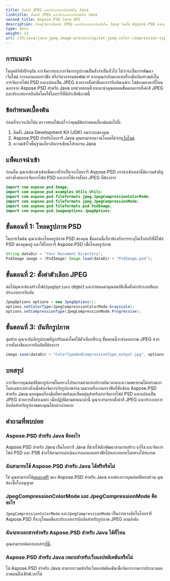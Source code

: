 ```yaml
---
title: ตั้งค่าสี JPEG และประเภทการบีบอัดใน Java
linktitle: ตั้งค่าสี JPEG และประเภทการบีบอัดใน Java
second_title: Aspose.PSD Java API
description: เรียนรู้วิธีการตั้งค่าสี JPEG และประเภทการบีบอัดใน Java โดยใช้ Aspose.PSD คำแนะนำทีละขั้นตอนนี้ช่วยให้การประมวลผลภาพง่ายและมีประสิทธิภาพ
type: docs
weight: 13
url: /th/java/java-jpeg-image-processing/set-jpeg-color-compression-type-java/
---
```

## การแนะนำ
ในยุคดิจิทัลปัจจุบัน การจัดการและการจัดการรูปภาพเป็นสิ่งจำเป็นทั่วไป ไม่ว่าจะเป็นการพัฒนาเว็บไซต์ การออกแบบกราฟิก หรือวิศวกรรมซอฟต์แวร์ หากคุณกำลังมองหาเครื่องมืออันทรงพลังในการจัดการไฟล์ PSD และแปลงเป็น JPEG ด้วยการตั้งค่าสีและการบีบอัดเฉพาะ ไม่ต้องมองหาที่ไหนนอกจาก Aspose.PSD สำหรับ Java บทช่วยสอนนี้จะแนะนำคุณตลอดขั้นตอนการตั้งค่าสี JPEG และประเภทการบีบอัดโดยใช้ไลบรารีที่มีประสิทธิภาพนี้
## ข้อกำหนดเบื้องต้น
ก่อนที่จะเจาะลึกโค้ด ตรวจสอบให้แน่ใจว่าคุณมีข้อกำหนดเบื้องต้นต่อไปนี้:
1. ติดตั้ง Java Development Kit (JDK) บนระบบของคุณ
2.  Aspose.PSD สำหรับไลบรารี Java คุณสามารถดาวน์โหลดได้จาก[เว็บไซต์](https://releases.aspose.com/psd/java/).
3. ความเข้าใจพื้นฐานเกี่ยวกับการเขียนโปรแกรม Java
## แพ็คเกจนำเข้า
ก่อนอื่น คุณจะต้องนำเข้าแพ็คเกจที่จำเป็นจากไลบรารี Aspose.PSD การนำเข้าเหล่านี้มีความสำคัญอย่างยิ่งต่อการจัดการไฟล์ PSD และการใช้การตั้งค่า JPEG ที่ต้องการ
```java
import com.aspose.psd.Image;
import com.aspose.psd.examples.Utils.Utils;
import com.aspose.psd.fileformats.jpeg.JpegCompressionColorMode;
import com.aspose.psd.fileformats.jpeg.JpegCompressionMode;
import com.aspose.psd.fileformats.psd.PsdImage;
import com.aspose.psd.imageoptions.JpegOptions;
```
## ขั้นตอนที่ 1: โหลดรูปภาพ PSD
ในการเริ่มต้น คุณจะต้องโหลดรูปภาพ PSD ของคุณ ขั้นตอนนี้เกี่ยวข้องกับการระบุไดเร็กทอรีที่มีไฟล์ PSD ของคุณอยู่ และใช้ไลบรารี Aspose.PSD เพื่อโหลดรูปภาพ
```java
String dataDir = "Your Document Directory";
PsdImage image = (PsdImage) Image.load(dataDir + "PsdImage.psd");
```
## ขั้นตอนที่ 2: ตั้งค่าตัวเลือก JPEG
 ต่อไปคุณจะต้องสร้างไฟล์`JpegOptions` object และกำหนดค่าคุณสมบัติเพื่อตั้งค่าประเภทสีและประเภทการบีบอัด 
```java
JpegOptions options = new JpegOptions();
options.setColorType(JpegCompressionColorMode.Grayscale);
options.setCompressionType(JpegCompressionMode.Progressive);
```
## ขั้นตอนที่ 3: บันทึกรูปภาพ
สุดท้าย คุณจะบันทึกรูปภาพที่ถูกปรับแต่งโดยใช้ตัวเลือกที่ระบุ ขั้นตอนนี้จะส่งออกภาพ JPEG ด้วยการตั้งค่าสีและการบีบอัดที่ต้องการ
```java
image.save(dataDir + "ColorTypeAndCompressionType_output.jpg", options);
```
## บทสรุป
การจัดการคุณสมบัติของรูปภาพโดยทางโปรแกรมสามารถประหยัดเวลาและความพยายามได้อย่างมาก โดยเฉพาะอย่างยิ่งเมื่อต้องจัดการกับรูปภาพจำนวนมากหรืองานกราฟิกที่ซับซ้อน Aspose.PSD สำหรับ Java มอบชุดเครื่องมือที่ทรงพลังและยืดหยุ่นสำหรับการจัดการไฟล์ PSD และแปลงเป็น JPEG ด้วยการตั้งค่าเฉพาะ เมื่อปฏิบัติตามคำแนะนำนี้ คุณจะสามารถตั้งค่าสี JPEG และประเภทการบีบอัดสำหรับรูปภาพของคุณได้อย่างง่ายดาย
## คำถามที่พบบ่อย
### Aspose.PSD สำหรับ Java คืออะไร
Aspose.PSD สำหรับ Java เป็นไลบรารี Java ที่ช่วยให้นักพัฒนาสามารถสร้าง แก้ไข และจัดการไฟล์ PSD และ PSB ช่วยให้สามารถดำเนินการออกแบบกราฟิกได้หลากหลายโดยทางโปรแกรม
### ฉันสามารถใช้ Aspose.PSD สำหรับ Java ได้ฟรีหรือไม่
 ใช่ คุณสามารถใช้[ทดลองฟรี](https://releases.aspose.com/) ของ Aspose.PSD สำหรับ Java หากต้องการคุณสมบัติครบถ้วน คุณต้องซื้อใบอนุญาต
### JpegCompressionColorMode และ JpegCompressionMode คืออะไร
`JpegCompressionColorMode` และ`JpegCompressionMode` เป็นการแจงนับในไลบรารี Aspose.PSD ที่ระบุโหมดสีและประเภทการบีบอัดสำหรับรูปภาพ JPEG ตามลำดับ
### ฉันจะหาเอกสารสำหรับ Aspose.PSD สำหรับ Java ได้ที่ไหน
 คุณสามารถค้นหาเอกสาร[ที่นี่](https://reference.aspose.com/psd/java/).
### Aspose.PSD สำหรับ Java เหมาะสำหรับเว็บแอปพลิเคชันหรือไม่
ได้ Aspose.PSD สำหรับ Java สามารถรวมเข้ากับเว็บแอปพลิเคชันเพื่อจัดการงานการประมวลผลภาพบนฝั่งเซิร์ฟเวอร์ได้